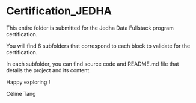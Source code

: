 # Certification_JEDHA

This entire folder is submitted for the Jedha Data Fullstack program certification.

You will find 6 subfolders that correspond to each block to validate for the certification.

In each subfolder, you can find source code and README.md file that details the project and its content.

Happy exploring ! 

Céline Tang
